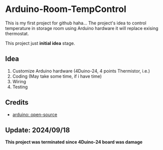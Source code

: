 # Arduino-Room-TempControl

  This is my first project for github haha...
  The project's idea to control temperature in storage room using Arduino hardware it will replace exising thermostat.
  
  This project just **initial idea** stage.

## Idea

  1. Customize Arduino hardware (4Duino-24, 4 points Thermistor, i.e.)
  2. Coding (May take some time, if i have time)
  3. Wiring
  4. Testing


## Credits
  * [arduino: open-source][1]
  
[1]: https://github.com/arduino/Arduino
  

## Update: 2024/09/18
  **This project was terminated since 4Duino-24 board was damage**

